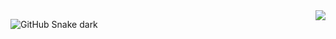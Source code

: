 <img align="right" src="https://github-readme-stats.vercel.app/api?username=shuming1998&show_icons=true&icon_color=CE1D2D&text_color=718096&bg_color=ffffff&hide_title=true" />


![GitHub Snake dark](https://github.com/shuming1998/shuming1998/blob/main/dist/github-user-contribution.svg#gh-dark-mode-only)
